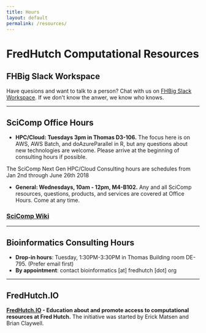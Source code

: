```yaml
---
title: Hours
layout: default
permalink: /resources/
---
```


# FredHutch Computational Resources

## FHBig Slack Workspace
Have quesions and want to talk to a person? Chat with us on [FHBig Slack Workspace](https://fhbig.slack.com). If we don't know the anwer, we know who knows.

---

## SciComp Office Hours

- __HPC/Cloud: Tuesdays 3pm in Thomas D3-106.__
The focus here is on AWS, AWS Batch, and doAzureParallel in R​, but any
questions about new technologies are welcome. Please arrive at the
beginning of consulting hours if possible.

The SciComp Next Gen HPC/Cloud Consulting hours are schedules from Jan
2nd through June 26th 2018

- __General: Wednesdays, 10am - 12pm, M4-B102.__
Any and all SciComp resources, questions, products, and services are covered at Office Hours. Come at any time.

### [SciComp Wiki](https://teams.fhcrc.org/sites/citwiki/SciComp/)

---

## Bioinformatics Consulting Hours
- __Drop-in hours__: Tuesday, 1:30PM-3:30PM in Thomas Building room DE-795. (Prefer email first) 
- __By appointment__: contact bioinformatics [at] fredhutch [dot] org

---

## FredHutch.IO
__[FredHutch.IO](http://www.fredhutch.io) - Education about and promote access to computational resources at Fred Hutch.__ The initiative was started by Erick Matsen and Brian Claywell.

